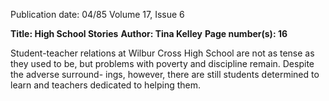 Publication date: 04/85
Volume 17, Issue 6

**Title: High School Stories**
**Author: Tina Kelley**
**Page number(s): 16**

Student-teacher relations at Wilbur Cross High School are not as tense as they used to 
be, but problems with poverty and discipline remain. Despite the adverse surround-
ings, however, there are still students determined to learn and teachers dedicated to 
helping them.